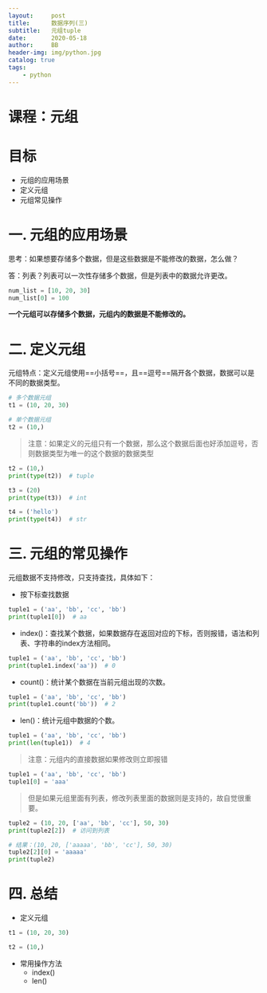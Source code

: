```yaml
---
layout:     post
title:      数据序列(三)
subtitle:   元组tuple
date:       2020-05-18
author:     BB
header-img: img/python.jpg
catalog: true
tags:
    - python
---
```



# 课程：元组

# 目标

- 元组的应用场景
- 定义元组
- 元组常见操作

# 一.  元组的应用场景

思考：如果想要存储多个数据，但是这些数据是不能修改的数据，怎么做？

答：列表？列表可以一次性存储多个数据，但是列表中的数据允许更改。

``` python
num_list = [10, 20, 30]
num_list[0] = 100
```

**一个元组可以存储多个数据，元组内的数据是不能修改的。**

# 二. 定义元组

元组特点：定义元组使用==小括号==，且==逗号==隔开各个数据，数据可以是不同的数据类型。

``` python
# 多个数据元组
t1 = (10, 20, 30)

# 单个数据元组
t2 = (10,)
```

> 注意：如果定义的元组只有一个数据，那么这个数据后面也好添加逗号，否则数据类型为唯一的这个数据的数据类型

``` python
t2 = (10,)
print(type(t2))  # tuple

t3 = (20)
print(type(t3))  # int

t4 = ('hello')
print(type(t4))  # str
```



# 三. 元组的常见操作

元组数据不支持修改，只支持查找，具体如下：

- 按下标查找数据

``` python
tuple1 = ('aa', 'bb', 'cc', 'bb')
print(tuple1[0])  # aa
```



- index()：查找某个数据，如果数据存在返回对应的下标，否则报错，语法和列表、字符串的index方法相同。

``` python
tuple1 = ('aa', 'bb', 'cc', 'bb')
print(tuple1.index('aa'))  # 0
```



- count()：统计某个数据在当前元组出现的次数。

``` python
tuple1 = ('aa', 'bb', 'cc', 'bb')
print(tuple1.count('bb'))  # 2
```



- len()：统计元组中数据的个数。

``` python
tuple1 = ('aa', 'bb', 'cc', 'bb')
print(len(tuple1))  # 4
```

> 注意：元组内的直接数据如果修改则立即报错

``` python
tuple1 = ('aa', 'bb', 'cc', 'bb')
tuple1[0] = 'aaa'
```

> 但是如果元组里面有列表，修改列表里面的数据则是支持的，故自觉很重要。

``` python
tuple2 = (10, 20, ['aa', 'bb', 'cc'], 50, 30)
print(tuple2[2])  # 访问到列表

# 结果：(10, 20, ['aaaaa', 'bb', 'cc'], 50, 30)
tuple2[2][0] = 'aaaaa'
print(tuple2)
```



# 四. 总结

- 定义元组

``` python
t1 = (10, 20, 30)

t2 = (10,)
```

- 常用操作方法
  - index()
  - len()

